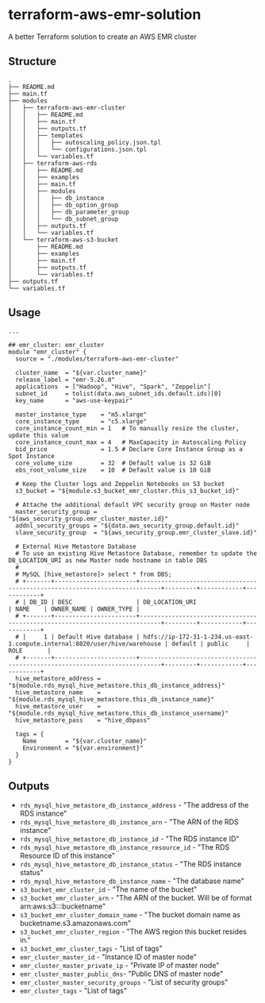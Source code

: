 # terraform-aws-emr-solution

A better Terraform solution to create an AWS EMR cluster

## Structure

```
.
├── README.md
├── main.tf
├── modules
│   ├── terraform-aws-emr-cluster
│   │   ├── README.md
│   │   ├── main.tf
│   │   ├── outputs.tf
│   │   ├── templates
│   │   │   ├── autoscaling_policy.json.tpl
│   │   │   └── configurations.json.tpl
│   │   └── variables.tf
│   ├── terraform-aws-rds
│   │   ├── README.md
│   │   ├── examples
│   │   ├── main.tf
│   │   ├── modules
│   │   │   ├── db_instance
│   │   │   ├── db_option_group
│   │   │   ├── db_parameter_group
│   │   │   └── db_subnet_group
│   │   ├── outputs.tf
│   │   └── variables.tf
│   └── terraform-aws-s3-bucket
│       ├── README.md
│       ├── examples
│       ├── main.tf
│       ├── outputs.tf
│       └── variables.tf
├── outputs.tf
└── variables.tf
```

## Usage

```hcl
...

## emr_cluster: emr_cluster
module "emr_cluster" {
  source = "./modules/terraform-aws-emr-cluster"

  cluster_name  = "${var.cluster_name}"
  release_label = "emr-5.26.0"
  applications  = ["Hadoop", "Hive", "Spark", "Zeppelin"]
  subnet_id     = tolist(data.aws_subnet_ids.default.ids)[0]
  key_name      = "aws-use-keypair"

  master_instance_type    = "m5.xlarge"
  core_instance_type      = "c5.xlarge"
  core_instance_count_min = 1   # To manually resize the cluster, update this value
  core_instance_count_max = 4   # MaxCapacity in Autoscaling Policy
  bid_price               = 1.5 # Declare Core Instance Group as a Spot Instance
  core_volume_size        = 32  # Default value is 32 GiB
  ebs_root_volume_size    = 10  # Default value is 10 GiB

  # Keep the Cluster logs and Zeppelin Notebooks on S3 bucket
  s3_bucket = "${module.s3_bucket_emr_cluster.this_s3_bucket_id}"

  # Attache the additional default VPC security group on Master node
  master_security_group = "${aws_security_group.emr_cluster_master.id}"
  addnl_security_groups = "${data.aws_security_group.default.id}"
  slave_security_group  = "${aws_security_group.emr_cluster_slave.id}"

  # External Hive Metastore Database
  # To use an existing Hive Metastore Database, remember to update the DB_LOCATION_URI as new Master node hostname in table DBS
  #
  # MySQL [hive_metastore]> select * from DBS;
  # +-------+-----------------------+----------------------------------------------------------------------------+---------+------------+------------+
  # | DB_ID | DESC                  | DB_LOCATION_URI                                                            | NAME    | OWNER_NAME | OWNER_TYPE |
  # +-------+-----------------------+----------------------------------------------------------------------------+---------+------------+------------+
  # |     1 | Default Hive database | hdfs://ip-172-31-1-234.us-east-1.compute.internal:8020/user/hive/warehouse | default | public     | ROLE       |
  # +-------+-----------------------+----------------------------------------------------------------------------+---------+------------+------------+
  hive_metastore_address = "${module.rds_mysql_hive_metastore.this_db_instance_address}"
  hive_metastore_name    = "${module.rds_mysql_hive_metastore.this_db_instance_name}"
  hive_metastore_user    = "${module.rds_mysql_hive_metastore.this_db_instance_username}"
  hive_metastore_pass    = "hive_dbpass"

  tags = {
    Name        = "${var.cluster_name}"
    Environment = "${var.environment}"
  }
}
```

## Outputs

- `rds_mysql_hive_metastore_db_instance_address` - "The address of the RDS instance"
- `rds_mysql_hive_metastore_db_instance_arn` - "The ARN of the RDS instance"
- `rds_mysql_hive_metastore_db_instance_id` - "The RDS instance ID"
- `rds_mysql_hive_metastore_db_instance_resource_id` - "The RDS Resource ID of this instance"
- `rds_mysql_hive_metastore_db_instance_status` - "The RDS instance status"
- `rds_mysql_hive_metastore_db_instance_name` - "The database name"
- `s3_bucket_emr_cluster_id` - "The name of the bucket"
- `s3_bucket_emr_cluster_arn` - "The ARN of the bucket. Will be of format arn:aws:s3:::bucketname"
- `s3_bucket_emr_cluster_domain_name` - "The bucket domain name as bucketname.s3.amazonaws.com"
- `s3_bucket_emr_cluster_region` - "The AWS region this bucket resides in."
- `s3_bucket_emr_cluster_tags` - "List of tags"
- `emr_cluster_master_id` - "Instance ID of master node"
- `emr_cluster_master_private_ip` - "Private IP of master node"
- `emr_cluster_master_public_dns`- "Public DNS of master node"
- `emr_cluster_master_security_groups` - "List of security groups"
- `emr_cluster_tags` - "List of tags"
